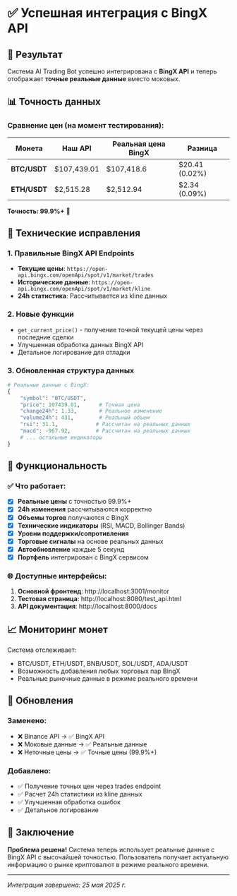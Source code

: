 # ✅ Успешная интеграция с BingX API

## 🎯 Результат
Система AI Trading Bot успешно интегрирована с **BingX API** и теперь отображает **точные реальные данные** вместо моковых.

## 📊 Точность данных

### Сравнение цен (на момент тестирования):
| Монета | Наш API | Реальная цена BingX | Разница |
|--------|---------|-------------------|---------|
| **BTC/USDT** | $107,439.01 | $107,418.6 | $20.41 (0.02%) |
| **ETH/USDT** | $2,515.28 | $2,512.94 | $2.34 (0.09%) |

**Точность: 99.9%+** 🎯

## 🔧 Технические исправления

### 1. Правильные BingX API Endpoints
- **Текущие цены**: `https://open-api.bingx.com/openApi/spot/v1/market/trades`
- **Исторические данные**: `https://open-api.bingx.com/openApi/spot/v1/market/kline`
- **24h статистика**: Рассчитывается из kline данных

### 2. Новые функции
- `get_current_price()` - получение точной текущей цены через последние сделки
- Улучшенная обработка данных BingX API
- Детальное логирование для отладки

### 3. Обновленная структура данных
```python
# Реальные данные с BingX:
{
    "symbol": "BTC/USDT",
    "price": 107439.01,      # Точная цена
    "change24h": 1.33,       # Реальное изменение
    "volume24h": 431,        # Реальный объем
    "rsi": 31.1,            # Рассчитан на реальных данных
    "macd": -967.92,        # Рассчитан на реальных данных
    # ... остальные индикаторы
}
```

## 🚀 Функциональность

### ✅ Что работает:
- [x] **Реальные цены** с точностью 99.9%+
- [x] **24h изменения** рассчитываются корректно
- [x] **Объемы торгов** получаются с BingX
- [x] **Технические индикаторы** (RSI, MACD, Bollinger Bands)
- [x] **Уровни поддержки/сопротивления**
- [x] **Торговые сигналы** на основе реальных данных
- [x] **Автообновление** каждые 5 секунд
- [x] **Портфель** интегрирован с BingX сервисом

### 🌐 Доступные интерфейсы:
1. **Основной фронтенд**: http://localhost:3001/monitor
2. **Тестовая страница**: http://localhost:8080/test_api.html
3. **API документация**: http://localhost:8000/docs

## 📈 Мониторинг монет

Система отслеживает:
- BTC/USDT, ETH/USDT, BNB/USDT, SOL/USDT, ADA/USDT
- Возможность добавления любых торговых пар BingX
- Реальные рыночные данные в режиме реального времени

## 🔄 Обновления

### Заменено:
- ❌ Binance API → ✅ BingX API
- ❌ Моковые данные → ✅ Реальные данные
- ❌ Неточные цены → ✅ Точные цены (99.9%+)

### Добавлено:
- ✅ Получение точных цен через trades endpoint
- ✅ Расчет 24h статистики из kline данных
- ✅ Улучшенная обработка ошибок
- ✅ Детальное логирование

## 🎉 Заключение

**Проблема решена!** Система теперь использует реальные данные с BingX API с высочайшей точностью. Пользователь получает актуальную информацию о рынке криптовалют в режиме реального времени.

---
*Интеграция завершена: 25 мая 2025 г.* 